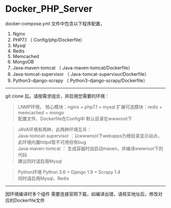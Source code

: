 # Docker_PHP_Server
docker-compose.yml 文件中包含以下程序配置，  

1.  Nginx   
1.  PHP7.1 （ Config/php/Dockerfile）
1.  Mysql    
1.  Redis   
1.  Memcached   
1.  MongoDB   
1.  Java-maven-tomcat   （ Java-maven-tomcat/Dockerfile）
1.  Java-tomcat-supervisor   （ Java-tomcat-supervisor/Dockerfile）
1.  Python3-django-scrapy   （ Python3-django-scrapy/Dockerfile）

---  
git clone 后。请按需求组合，并启用您需要的环境：    

> LNMP环境，
> 核心模块：nginx + php7.1 + mysql
> 扩展可选模块：redis + memcached + mongo  
> 配置文件、Dockerfile在Config中
> 默认目录在wwwroot下

> JAVA环境有两种，此两种环境互斥：   
> Java-tomcat-supervisor ：以wwwroot下webapps为根目录显示站点，此环境内置httpd暂不可用但有bug  
> Java-maven-tomcat ： 生成容器时自启动maven，并编译wwwroot下的代码  
> 建议同时请启用Mysql

> Python环境
> Python 3.6 + Django 1.9 + Scrapy 1.4   
> 同时请启用Mysql、Redis
---  

因环境编译时多个组件 需要连接官网下载，如编译出错，请核实地址后，修改对应的Dockerfile文件
